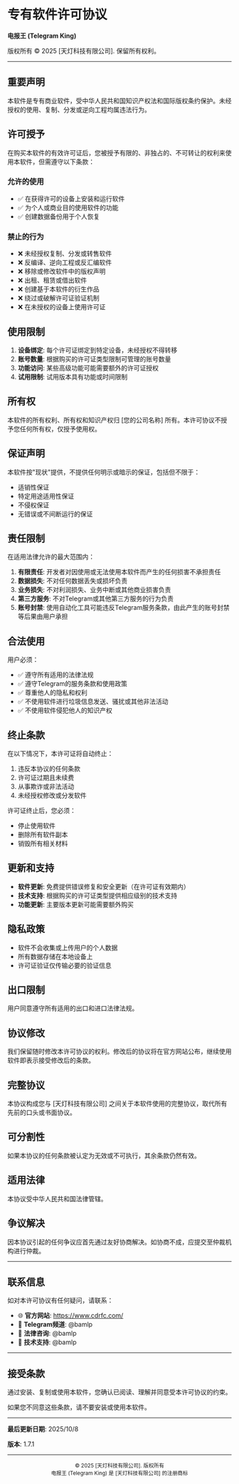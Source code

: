 # 专有软件许可协议

**电报王 (Telegram King)**

版权所有 © 2025 [天灯科技有限公司]. 保留所有权利。

---

## 重要声明

本软件是专有商业软件，受中华人民共和国知识产权法和国际版权条约保护。未经授权的使用、复制、分发或逆向工程均属违法行为。

## 许可授予

在购买本软件的有效许可证后，您被授予有限的、非独占的、不可转让的权利来使用本软件，但需遵守以下条款：

### 允许的使用
- ✅ 在获得许可的设备上安装和运行软件
- ✅ 为个人或商业目的使用软件的功能
- ✅ 创建数据备份用于个人恢复

### 禁止的行为
- ❌ 未经授权复制、分发或转售软件
- ❌ 反编译、逆向工程或反汇编软件
- ❌ 移除或修改软件中的版权声明
- ❌ 出租、租赁或借出软件
- ❌ 创建基于本软件的衍生作品
- ❌ 绕过或破解许可证验证机制
- ❌ 在未授权的设备上使用许可证

## 使用限制

1. **设备绑定**: 每个许可证绑定到特定设备，未经授权不得转移
2. **账号数量**: 根据购买的许可证类型限制可管理的账号数量
3. **功能访问**: 某些高级功能可能需要额外的许可证授权
4. **试用限制**: 试用版本具有功能或时间限制

## 所有权

本软件的所有权利、所有权和知识产权归 [您的公司名称] 所有。本许可协议不授予您任何所有权，仅授予使用权。

## 保证声明

本软件按"现状"提供，不提供任何明示或暗示的保证，包括但不限于：

- 适销性保证
- 特定用途适用性保证
- 不侵权保证
- 无错误或不间断运行的保证

## 责任限制

在适用法律允许的最大范围内：

1. **有限责任**: 开发者对因使用或无法使用本软件而产生的任何损害不承担责任
2. **数据损失**: 不对任何数据丢失或损坏负责
3. **业务损失**: 不对利润损失、业务中断或其他商业损害负责
4. **第三方服务**: 不对Telegram或其他第三方服务的行为负责
5. **账号封禁**: 使用自动化工具可能违反Telegram服务条款，由此产生的账号封禁等后果由用户承担

## 合法使用

用户必须：

- ✅ 遵守所有适用的法律法规
- ✅ 遵守Telegram的服务条款和使用政策
- ✅ 尊重他人的隐私和权利
- ✅ 不使用软件进行垃圾信息发送、骚扰或其他非法活动
- ✅ 不使用软件侵犯他人的知识产权

## 终止条款

在以下情况下，本许可证将自动终止：

1. 违反本协议的任何条款
2. 许可证过期且未续费
3. 从事欺诈或非法活动
4. 未经授权修改或分发软件

许可证终止后，您必须：
- 停止使用软件
- 删除所有软件副本
- 销毁所有相关材料

## 更新和支持

- **软件更新**: 免费提供错误修复和安全更新（在许可证有效期内）
- **技术支持**: 根据购买的许可证类型提供相应级别的技术支持
- **功能更新**: 主要版本更新可能需要额外购买

## 隐私政策

- 软件不会收集或上传用户的个人数据
- 所有数据存储在本地设备上
- 许可证验证仅传输必要的验证信息

## 出口限制

用户同意遵守所有适用的出口和进口法律法规。

## 协议修改

我们保留随时修改本许可协议的权利。修改后的协议将在官方网站公布，继续使用软件即表示接受修改后的条款。

## 完整协议

本协议构成您与 [天灯科技有限公司] 之间关于本软件使用的完整协议，取代所有先前的口头或书面协议。

## 可分割性

如果本协议的任何条款被认定为无效或不可执行，其余条款仍然有效。

## 适用法律

本协议受中华人民共和国法律管辖。

## 争议解决

因本协议引起的任何争议应首先通过友好协商解决。如协商不成，应提交至仲裁机构进行仲裁。

---

## 联系信息

如对本许可协议有任何疑问，请联系：

- 🌐 **官方网站**: https://www.cdrfc.com/
- 📢 **Telegram频道**: @bamlp
- 📧 **法律咨询**: @bamlp
- 📧 **技术支持**: @bamlp

---

## 接受条款

通过安装、复制或使用本软件，您确认已阅读、理解并同意受本许可协议的约束。

如果您不同意这些条款，请不要安装或使用本软件。

---

**最后更新日期**: 2025/10/8

**版本**: 1.7.1

---

<div align="center">
  <sub>© 2025 [天灯科技有限公司]. 版权所有</sub>
  <br>
  <sub>电报王 (Telegram King) 是 [天灯科技有限公司] 的注册商标</sub>
</div>
